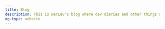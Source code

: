 ```yaml
---
title: Blog
description: This is DerLev's blog where dev diaries and other things are posted
og-type: website
---
```

